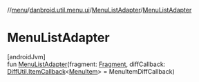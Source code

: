 //[menu](../../../index.md)/[danbroid.util.menu.ui](../index.md)/[MenuListAdapter](index.md)/[MenuListAdapter](-menu-list-adapter.md)

# MenuListAdapter

[androidJvm]\
fun [MenuListAdapter](-menu-list-adapter.md)(fragment: [Fragment](https://developer.android.com/reference/kotlin/androidx/fragment/app/Fragment.html), diffCallback: [DiffUtil.ItemCallback](https://developer.android.com/reference/kotlin/androidx/recyclerview/widget/DiffUtil.ItemCallback.html)<[MenuItem](../../danbroid.util.menu/-menu-item/index.md)> = MenuItemDiffCallback)
